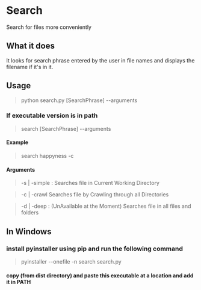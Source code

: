 # Search
Search for files more conveniently

## What it does

It looks for search phrase entered by the user in file names and displays the filename if it's in it.

## Usage

> python search.py [SearchPhrase] --arguments

### If executable version is in path
> search [SearchPhrase] --arguments

#### Example 
> search happyness -c

#### Arguments 
> -s | -simple :
Searches file in Current Working Directory

> -c | -crawl 
Searches file by Crawling through all Directories

> -d | -deep : (UnAvailable at the Moment)
Searches file in all files and folders

## In Windows 
### install pyinstaller using pip and run the following command
> pyinstaller --onefile -n search search.py
#### copy (from  dist directory) and paste this executable at a location and add it in PATH
